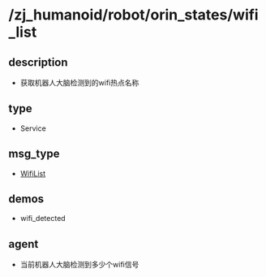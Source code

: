 # /zj_humanoid/robot/orin_states/wifi_list

## description
- 获取机器人大脑检测到的wifi热点名称

## type
- Service

## msg_type
- [WifiList](../../../../zj_humanoid_types.md#WifiList)

## demos
- wifi_detected

## agent
- 当前机器人大脑检测到多少个wifi信号

